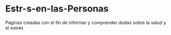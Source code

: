 # Estr-s-en-las-Personas
Páginas creadas con el fin de informar y comprender dudas sobre la salud y el estrés 
